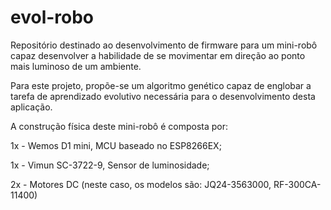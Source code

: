 # evol-robo
Repositório destinado ao desenvolvimento de firmware para um mini-robô capaz desenvolver
a habilidade de se movimentar em direção ao ponto mais luminoso de um ambiente.

Para este projeto, propõe-se um algoritmo genético capaz de englobar a tarefa de aprendizado
evolutivo necessária para o desenvolvimento desta aplicação. 

A construção física deste mini-robô é composta por:

  1x - Wemos D1 mini, MCU baseado no ESP8266EX;
  
  1x - Vimun SC-3722-9, Sensor de luminosidade;
  
  2x - Motores DC (neste caso, os modelos são: JQ24-3563000, RF-300CA-11400)
  

  
  
